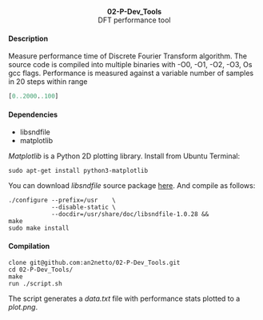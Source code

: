 <p align="center">
  <b>02-P-Dev_Tools</b><br>
  <a>DFT performance tool</a>
</p>

#### Description
Measure performance time of Discrete Fourier Transform algorithm.
The source code is compiled into multiple binaries with -O0, -O1, -O2, -O3, Os gcc flags.
Performance is measured against a variable number of samples in 20 steps
within range
```python
[0..2000..100]
```
#### Dependencies
- libsndfile
- matplotlib

*Matplotlib* is a Python 2D plotting library. Install from Ubuntu Terminal:
```console
sudo apt-get install python3-matplotlib
```
You can download *libsndfile* source package [here](http://www.mega-nerd.com/libsndfile/files/libsndfile-1.0.28.tar.gz). And compile as follows:

```console
./configure --prefix=/usr    \
            --disable-static \
            --docdir=/usr/share/doc/libsndfile-1.0.28 &&
make
sudo make install
```
#### Compilation
```
clone git@github.com:an2netto/02-P-Dev_Tools.git
cd 02-P-Dev_Tools/
make
run ./script.sh
```
The script generates a *data.txt* file with performance stats plotted to a *plot.png*.
